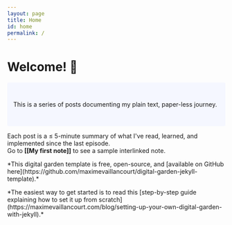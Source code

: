 ```yaml
---
layout: page
title: Home
id: home
permalink: /
---
```


# Welcome! 🌱

<p style="padding: 3em 1em; background: #f5f7ff; border-radius: 4px;">
This is a series of posts documenting my plain text, paper-less journey.

Each post is a ≤ 5-minute summary of what I've read, learned, and implemented since the last episode.
  <br>
  Go to <span style="font-weight: bold">[[My first note]]</span> to see a sample interlinked note.
</p>
<p size="small">
*This digital garden template is free, open-source, and [available on GitHub here](https://github.com/maximevaillancourt/digital-garden-jekyll-template).*
</p>
*The easiest way to get started is to read this [step-by-step guide explaining how to set it up from scratch](https://maximevaillancourt.com/blog/setting-up-your-own-digital-garden-with-jekyll).*


<style>
  .wrapper {
    max-width: 46em;
  }
</style>

